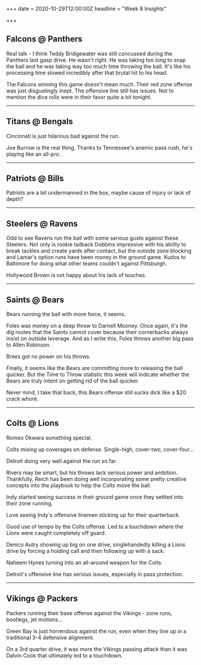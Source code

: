 +++
date = 2020-10-29T12:00:00Z
headline = "Week 8 Insights"

+++
## Falcons @ Panthers

Real talk - I think Teddy Bridgewater was still concussed during the Panthers last gasp drive. He wasn't right. He was taking too long to snap the ball and he was taking way too much time throwing the ball. It's like his processing time slowed incredibly after that brutal hit to his head.

The Falcons winning this game doesn't mean much. Their red zone offense was just disgustingly inept. The offensive line still has issues. Not to mention the dice rolls were in their favor quite a bit tonight.

***

## Titans @ Bengals

Cincinnati is just hilarious bad against the run.

Joe Burrow is the real thing. Thanks to Tennessee's anemic pass rush, he's playing like an all-pro.

***

## Patriots @ Bills

Patriots are a bit undermanned in the box, maybe cause of injury or lack of depth?

***

## Steelers @ Ravens

Odd to see Ravens run the ball with some serious gusto against these Steelers. Not only is rookie tailback Dobbins impressive with his ability to break tackles and create yards after contact, but the outside zone blocking and Lamar's option runs have been money in the ground game. Kudos to Baltimore for doing what other teams couldn't against Pittsburgh.

Hollywood Brown is not happy about his lack of touches.

***

## Saints @ Bears

Bears running the ball with more force, it seems.

Foles was money on a deep throw to Darnell Mooney. Once again, it's the dig routes that the Saints cannot cover because their cornerbacks always insist on outside leverage. And as I write this, Foles throws another big pass to Allen Robinson.

Brees got no power on his throws.

Finally, it seems like the Bears are committing more to releasing the ball quicker. But the Time to Throw statistic this week will indicate whether the Bears are truly intent on getting rid of the ball quicker.

Never mind, I take that back, this Bears offense still sucks dick like a $20 crack whore.

***

## Colts @ Lions

Romeo Okwara something special.

Colts mixing up coverages on defense. Single-high, cover-two, cover-four...

Detroit doing very well against the run so far.

Rivers may be smart, but his throws lack serious power and ambition. Thankfully, Reich has been doing well incorporating some pretty creative concepts into the playbook to help the Colts move the ball.

Indy started seeing success in their ground game once they settled into their zone running.

Love seeing Indy's offensive linemen sticking up for their quarterback.

Good use of tempo by the Colts offense. Led to a touchdown where the Lions were caught completely off guard.

Denico Autry showing up big on one drive, singlehandedly killing a Lions drive by forcing a holding call and then following up with a sack.

Naheem Hynes turning into an all-around weapon for the Colts.

Detroit's offensive line has serious issues, especially in pass protection.

***

## Vikings @ Packers

Packers running their base offense against the Vikings - zone runs, bootlegs, jet motions...

Green Bay is just horrendous against the run, even when they line up in a traditional 3-4 defensive alignment.

On a 3rd quarter drive, it was more the Vikings passing attack than it was Dalvin Cook that ultimately led to a touchdown.